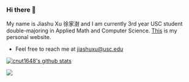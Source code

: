 ### Hi there 👋

<!--
**cnut1648/cnut1648** is a ✨ _special_ ✨ repository because its `README.md` (this file) appears on your GitHub profile.

Here are some ideas to get you started:

- 🔭 I’m currently working on ...
- 🌱 I’m currently learning ...
- 👯 I’m looking to collaborate on ...
- 🤔 I’m looking for help with ...
- 💬 Ask me about ...
- 📫 How to reach me: ...
- 😄 Pronouns: ...
- ⚡ Fun fact: ...
-->
My name is Jiashu Xu 徐家澍 and I am currently 3rd year USC student double-majoring in Applied Math and Computer Science. [This](https://cnut1648.github.io) is my personal website.

- Feel free to reach me at jiashuxu@usc.edu

[![cnut1648's github stats](https://github-readme-stats.vercel.app/api?username=cnut1648)](https://github.com/anuraghazra/github-readme-stats)

![](https://komarev.com/ghpvc/?username=cnut1648)
